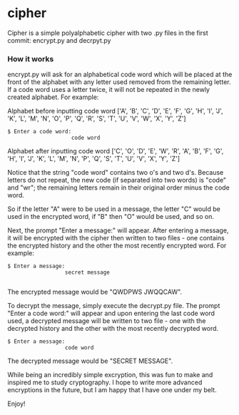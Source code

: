 # cipher


 Cipher is a simple polyalphabetic cipher with two .py files in the first commit: encrypt.py and decrpyt.py

### How it works

 encrypt.py will ask for an alphabetical code word which will be placed at the front of the alphabet with any letter used removed from the remaining letter. If a code word uses a letter twice, it will not be repeated in the newly created alphabet. For example:


Alphabet before inputting code word
['A', 'B', 'C', 'D', 'E', 'F', 'G', 'H', 'I', 'J', 'K', 'L', 'M', 'N', 'O', 'P', 'Q', 'R', 'S', 'T', 'U', 'V', 'W', 'X', 'Y', 'Z']

```
$ Enter a code word:
                    code word
```

Alphabet after inputting code word
['C', 'O', 'D', 'E', 'W', 'R', 'A', 'B', 'F', 'G', 'H', 'I', 'J', 'K', 'L', 'M', 'N', 'P', 'Q', 'S', 'T', 'U', 'V', 'X', 'Y', 'Z']

Notice that the string "code word" contains two o's and two d's. Because letters do not repeat, the new code (if separated into two words) is "code" and "wr"; the remaining letters remain in their original order minus the code word.

So if the letter "A" were to be used in a message, the letter "C" would be used in the encrypted word, if "B" then "O" would be used, and so on.


Next, the prompt "Enter a message:" will appear. After entering a message, it will be encrypted with the cipher then written to two files - one contains the encrypted history and the other the most recently encrypted word. For example:

```
$ Enter a message:
                  secret message
                   
```
The encrypted message would be "QWDPWS JWQQCAW".

To decrypt the message, simply execute the decrypt.py file. The prompt "Enter a code word:" will appear and upon entering the last code word used, a decrypted message will be written to two file - one with the decrypted history and the other with the most recently decrypted word.

```
$ Enter a message:
                  code word
```
The decrypted message would be "SECRET MESSAGE". 

While being an incredibly simple excryption, this was fun to make and inspired me to study cryptography. I hope to write more advanced encryptions in the future, but I am happy that I have one under my belt. 

Enjoy!
